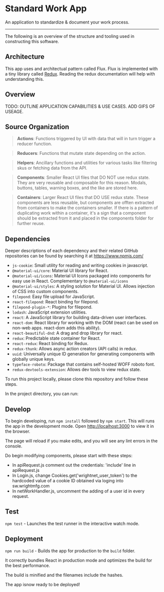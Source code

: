 # Standard Work App

An application to standardize & document your work process.

---

The following is an overview of the structure and tooling used in constructing this software.

## Architecture

This app uses and architectual pattern called Flux. Flux is implemented with a tiny library called [Redux](https://redux.js.org/introduction/motivation). Reading the redux documentation will help with understanding this. 

## Overview

TODO: OUTLINE APPLICATION CAPABILITIES & USE CASES. ADD GIFS OF USEAGE.


## Source Organization

> **Actions**: Functions triggered by UI with data that will in turn trigger a reducer function.

> **Reducers**: Functions that mutate state depending on the action.

> **Helpers**: Ancillary functions and utilities for various tasks like filtering skus or fetching data from the API.

> **Components**: Smaller React UI files that DO NOT use redux state. They are very reusable and composable for this reason. Modals, buttons, tables, warning boxes, and the like are stored here.

> **Containers**: Larger React UI files that DO USE redux state. These components are less reusable, but components are offten extracted from containers to make the containers smaller. If there is a pattern of duplicating work within a container, it's a sign that a component should be extracted from it and placed in the components folder for further reuse.

## Dependencies

Deeper descriptions of each dependency and their related GitHub repositories can be found by searching it at https://www.npmjs.com/

- `js-cookie`: Small utility for reading and writing cookies in javascript.
- `@material-ui/core`: Material UI library for React.
- `@material-ui/icons`: Material UI Icons packaged into components for easy use in React. Complementary to `@material-ui/icons`
- `@material-ui/styles`: A styling solution for Material UI. Allows injection of CSS into custom components.
- `filepond`: Easy file upload for JavaScript.
- `react-filepond`: React binding for filepond.
- `filepond-plugin-*`: Plugins for filepond.
- `lodash`: JavaScript extension utilities.
- `react`: A JavaScript library for building data-driven user interfaces.
- `react-dom`: React library for working with the DOM (react can be used on non-web apps. react-dom adds this ability).
- `react-beautiful-dnd`: A drag and drop library for react.
- `redux`: Predictable state container for React.
- `react-redux`: React binding for Redux.
- `redux-thunk`: Allows async action creators (API calls) in redux.
- `uuid`: Universally unique ID generation for generating components with globally unique keys.
- `typeface-roboto`: Package that contains self-hosted WOFF roboto font.
- `redux-devtools-extension`: Allows dev tools to view redux state.

To run this project locally, please clone this repository and follow these steps.

In the project directory, you can run:

## Develop

To begin developing, run `npm install` followed by `npm start`. This will runs the app in the development mode.
Open [http://localhost:3000](http://localhost:3000) to view it in the browser.

The page will reload if you make edits, and you will see any lint errors in the console.

Do begin modifying components, please start with these steps:
- In apiRequest.js comment out the credentials: 'include' line in apiRequest.js
- In Login.js, change Cookies.get('wrightnet_user_token') to the hardcoded value of a cookie ID obtained via loging into sw.wrightmfg.com
- In netWorkHandler.js, uncomment the adding of a user id in every request.

## Test

`npm test` - Launches the test runner in the interactive watch mode.


## Deployment

`npm run build` - Builds the app for production to the `build` folder.

It correctly bundles React in production mode and optimizes the build for the best performance.

The build is minified and the filenames include the hashes.

The app isnow ready to be deployed!




